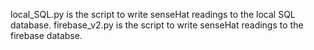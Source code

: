 local_SQL.py is the script to write senseHat readings to the local SQL database.
firebase_v2.py is the script to write senseHat readings to the firebase databse.
